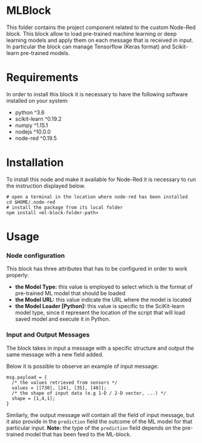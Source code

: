 # MLBlock

This folder contains the project component related to the custom Node-Red block. This block allow to load pre-trained machine learning or deep learning models and apply them on each message that is received in input. In particular the block can manage Tensorflow (Keras format) and Scikit-learn pre-trained models.

# Requirements
In order to install this block it is necessary to have the following software installed on your system:
- python ^3.6
- scikit-learn ^0.19.2
- numpy ^1.15.1
- nodejs ^10.0.0
- node-red ^0.19.5

# Installation
To install this node and make it available for Node-Red it is necessary to run the instruction displayed below.
    
    # open a terminal in the location where node-red has been installed
    cd $HOME/.node-red
    # install the package from its local folder
    npm install <ml-block-folder-path>

# Usage
### Node configuration
This block has three attributes that has to be configured in order to work properly:
- **the Model Type:** this value is employed to select which is the format of pre-trained ML model that should be loaded
- **the Model URL:** this value indicate the URL where the model is located
- **the Model Loader [Python]:** this value is specific to the SciKit-learn model type, since it represent the location of the script that will load saved model and execute it in Python.

### Input and Output Messages
The block takes in input a message with a specific structure and output the same message with a new field added.

Below it is possible to observe an example of input message:

    msg.payload = {
      /* the values retrieved from sensors */
      values = [[730], [24], [35], [40]];
      /* the shape of input data (e.g 1-D / 2-D vector, ...) */ 
      shape = [1,4,1];
    }

Similarly, the output message will contain all the field of input message, but it also provide in the `prediction` field the outcome of the ML model for that particular input.
**Note:** the type of the `prediction` field depends on the pre-trained model that has been feed to the ML-block.
   